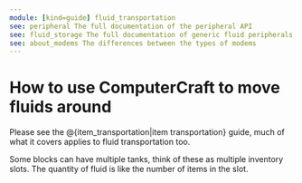 ```yaml
---
module: [kind=guide] fluid_transportation
see: peripheral The full documentation of the peripheral API
see: fluid_storage The full documentation of generic fluid peripherals
see: about_modems The differences between the types of modems
---
```


# How to use ComputerCraft to move fluids  around

Please see the @{item_transportation|item transportation} guide, much of what it covers applies to fluid transportation too.

Some blocks can have multiple tanks, think of these as multiple inventory slots. The quantity of fluid is like the number of items in the slot.
